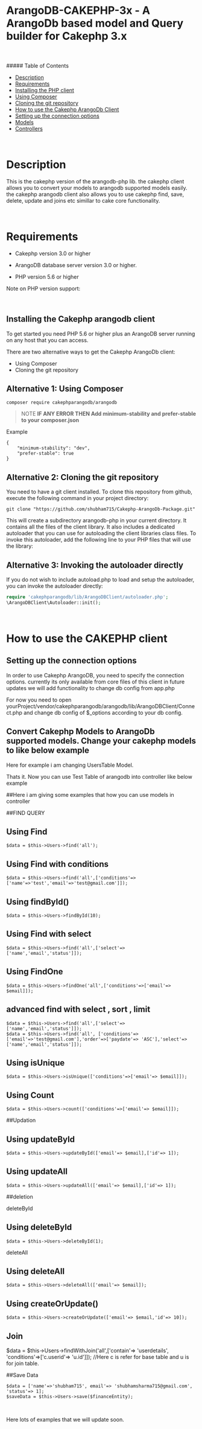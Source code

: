 # ArangoDB-CAKEPHP-3x - A ArangoDb based model and Query builder for Cakephp 3.x

<br>
<br>
##### Table of Contents

- [Description](#description)
- [Requirements](#requirements)
- [Installing the PHP client](#installing)
 - [Using Composer](#using_composer)
 - [Cloning the git repository](#cloning_git)
- [How to use the Cakephp ArangoDb Client](#howto_use)
 - [Setting up the connection options](#setting_up_connection_options)
 - [Models](#cakephp_arangodb_models)
 - [Controllers](#cakephp_arangodb_controllers)

<br>

<a name="description"></a>
# Description

This is the cakephp version of the arangodb-php lib. the cakephp client allows you to convert your models to arangodb supported models easily. the cakephp arangodb client also allows you to use cakephp find, save, delete, update and joins etc simillar to cake core functionality.

<br>

<a name="requirements"></a>
# Requirements

* Cakephp version 3.0 or higher 

* ArangoDB database server version 3.0 or higher. 

* PHP version 5.6 or higher

Note on PHP version support: 

<br>



<a name="installing"></a>
## Installing the Cakephp arangodb client

To get started you need PHP 5.6 or higher plus an ArangoDB server running on any host that you can access.

There are two alternative ways to get the Cakephp ArangoDb client:

 * Using Composer
 * Cloning the git repository

<a name="using_composer"></a>
## Alternative 1: Using Composer

```
composer require cakephparangodb/arangodb
```
> NOTE
> **IF ANY ERROR THEN 
> Add minimum-stability and prefer-stable to your composer.json**

Example
```
{
    "minimum-stability": "dev",
    "prefer-stable": true
}
```

<a name="cloning_git"></a>
## Alternative 2: Cloning the git repository

You need to have a git client installed. To clone this repository from github, execute the following command in your project directory:

    git clone "https://github.com/shubham715/Cakephp-ArangoDb-Package.git"


This will create a subdirectory arangodb-php in your current directory. It contains all the files of the client library. It also includes a dedicated autoloader that you can use for autoloading the client libraries class files.
To invoke this autoloader, add the following line to your PHP files that will use the library:


<a name="invoke_autoloader_directly"></a>
## Alternative 3: Invoking the autoloader directly

If you do not wish to include autoload.php to load and setup the autoloader, you can invoke the autoloader directly:

```php
require 'cakephparangodb/lib/ArangoDBClient/autoloader.php';
\ArangoDBClient\Autoloader::init();
```

<br>

<a name="howto_use"></a>
# How to use the CAKEPHP client

<a name="setting_up_connection_options"></a>
## Setting up the connection options

In order to use Cakephp ArangoDB, you need to specify the connection options. currently its only available from core files of this client in future updates we will add functionality to change db config from app.php

For now you need to open yourProject/vendor/cakephparangodb/arangodb/lib/ArangoDBClient/Connect.php and change db config of $_options according to your db config.



<a name="cakephp_arangodb_models"></a>
## Convert Cakephp Models to ArangoDb supported models. Change your cakephp models to like below example

Here for example i am changing UsersTable Model.


<?php
namespace App\Model\Table;

use ArangoDBClient\Connect;

class UsersTable extends \ArangoDBClient\Eloquent\Model
{

}
?>

Thats it. Now you can use Test Table of arangodb into controller like below example

<a name="cakephp_arangodb_controllers">
##Here i am giving some examples that how you can use models in controller

##FIND QUERY

## Using Find
```
$data = $this->Users->find('all');
```

## Using Find with conditions
```
$data = $this->Users->find('all',['conditions'=>['name'=>'test','email'=>'test@gmail.com']]);
```

## Using findById()
```
$data = $this->Users->findById(10);
```

## Using Find with select
```
$data = $this->Users->find('all',['select'=>['name','email','status']]);
```

## Using FindOne
```
$data = $this->Users->findOne('all',['conditions'=>['email'=> $email]]);
```

## advanced find with select , sort , limit
```
$data = $this->Users->find('all',['select'=>['name','email','status']]);
$data = $this->Users->find('all', ['conditions'=>['email'=>'test@gmail.com'],'order'=>['paydate'=> 'ASC'],'select'=>['name','email','status']]);
```

## Using isUnique
```
$data = $this->Users->isUnique(['conditions'=>['email'=> $email]]);
```

## Using Count
```
$data = $this->Users->count(['conditions'=>['email'=> $email]]);
```

##Updation

## Using updateById
```
$data = $this->Users->updateById(['email'=> $email],['id'=> 1]);
```

## Using updateAll
```
$data = $this->Users->updateAll(['email'=> $email],['id'=> 1]);
```

##deletion

deleteById
## Using deleteById
```
$data = $this->Users->deleteById(1);
```

deleteAll
## Using deleteAll
```
$data = $this->Users->deleteAll(['email'=> $email]);
```

## Using createOrUpdate()
```
$data = $this->Users->createOrUpdate(['email'=> $email,'id'=> 10]);
```

## Join
$data = $this->Users->findWithJoin('all',['contain'=> 'userdetails', 'conditions'=>['c.userid'=> 'u.id']]);
//Here c is refer for base table and u is for join table.

##Save Data
```
$data = ['name'=>'shubham715', email'=> 'shubhamsharma715@gmail.com', 'status'=> 1];
$saveData = $this->Users->save($financeEntity);
```
<br>


Here lots of examples that we will update soon.


